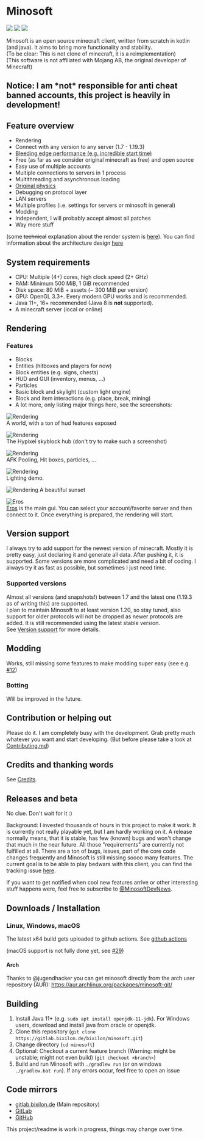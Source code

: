 # Minosoft
[<img src="https://img.shields.io/matrix/minosoft:matrix.org?style=for-the-badge">](https://matrix.to/#/#minosoft:matrix.org)
<img src="https://img.shields.io/gitlab/pipeline-status/bixilon/minosoft?branch=master&gitlab_url=https%3A%2F%2Fgitlab.bixilon.de&style=for-the-badge">
<img src="https://img.shields.io/badge/license-GPLv3-brightgreen?style=for-the-badge">

Minosoft is an open source minecraft client, written from scratch in kotlin (and java). It aims to bring more functionality and stability.  
(To be clear: This is not clone of minecraft, it is a reimplementation)  
(This software is not affiliated with Mojang AB, the original developer of Minecraft)

<h2>Notice: I am *not* responsible for anti cheat banned accounts, this project is heavily in development!</h2>

## Feature overview

- Rendering
- Connect with any version to any server  (1.7 - 1.19.3)
- [Bleeding edge performance (e.g. incredible start time)](/doc/Performance.md)
- Free (as far as we consider original minecraft as free) and open source
- Easy use of multiple accounts
- Multiple connections to servers in 1 process
- Multithreading and asynchronous loading
- [Original physics](/doc/Physics.md)
- Debugging on protocol layer
- LAN servers
- Multiple profiles (i.e. settings for servers or minosoft in general)
- Modding
- Independent, I will probably accept almost all patches
- Way more stuff

(some ~~technical~~ explanation about the render system is [here](/doc/rendering/ReadMe.md)). You can find information about the architecture design [here](/doc/Architecture.md)

## System requirements

- CPU: Multiple (4+) cores, high clock speed (2+ GHz)
- RAM: Minimum 500 MiB, 1 GiB recommended
- Disk space: 80 MiB + assets (~ 300 MiB per version)
- GPU: OpenGL 3.3+. Every modern GPU works and is recommended.
- Java 11+, 16+ recommended (Java 8 is **not** supported).
- A minecraft server (local or online)

## Rendering

### Features

- Blocks
- Entities (hitboxes and players for now)
- Block entities (e.g. signs, chests)
- HUD and GUI (inventory, menus, ...)
- Particles
- Basic block and skylight (custom light engine)
- Block and item interactions (e.g. place, break, mining)
- A lot more, only listing major things here, see the screenshots:

![Rendering](doc/img/rendering5.png)  
A world, with a ton of hud features exposed

![Rendering](doc/img/hypixel_skyblock.png)  
The Hypixel skyblock hub (don't try to make such a screenshot)

![Rendering](doc/img/afk_pool.png)  
AFK Pooling, Hit boxes, particles, ...

![Rendering](doc/img/rendering1.png)  
Lighting demo.

![Rendering](doc/img/sunset.png)
A beautiful sunset

![Eros](doc/img/eros.png)  
[Eros](https://en.wikipedia.org/wiki/Eros) is the main gui. You can select your account/favorite server and then connect to it. Once everything is prepared, the rendering will start.

## Version support

I always try to add support for the newest version of minecraft. Mostly it is pretty easy, just declaring it and generate all data. After pushing it, it is supported. Some versions are more complicated and need a bit of coding. I always try it as fast as possible, but sometimes I just need time.

### Supported versions

Almost all versions (and snapshots!) between 1.7 and the latest one (1.19.3 as of writing this) are supported.  
I plan to maintain Minosoft to at least version 1.20, so stay tuned, also support for older protocols will not be dropped as newer protocols are added. It is still recommended using the latest stable version.  
See [Version support](/doc/VersionSupport.md) for more details.

## Modding

Works, still missing some features to make modding super easy (see e.g. [#12](https://gitlab.bixilon.de/bixilon/minosoft/-/issues/12))

### Botting

Will be improved in the future.

## Contribution or helping out

Please do it. I am completely busy with the development. Grab pretty much whatever you want and start developing.
(But before please take a look at [Contributing.md](/Contributing.md))

## Credits and thanking words

See [Credits](Credits.md).

## Releases and beta

No clue. Don't wait for it :)

Background: I invested thousands of hours in this project to make it work. It is currently not really playable yet, but I am hardly working on it. A release normally means, that it is stable, has few (known) bugs and won't change that much in the near future. All those "requirements" are currently not fulfilled at all. There are a ton of bugs, issues, part of the core code changes frequently and Minosoft is still missing soooo many features. The current goal is to be able to play bedwars with this client, you can find the tracking issue [here](https://gitlab.bixilon.de/bixilon/minosoft/-/issues/42).

If you want to get notified when cool new features arrive or other interesting stuff happens were, feel free to subscribe to [@MinosoftDevNews](https://t.me/MinosoftDevNews).

## Downloads / Installation

### Linux, Windows, macOS

The latest x64 build gets uploaded to github actions. See [github actions](https://github.com/Bixilon/Minosoft/actions)

(macOS support is not fully done yet, see [#29](https://gitlab.bixilon.de/bixilon/minosoft/-/issues/29))

#### Arch

Thanks to @jugendhacker you can get minosoft directly from the arch user repository (AUR): https://aur.archlinux.org/packages/minosoft-git/

## Building

1. Install Java 11+ (e.g. `sudo apt install openjdk-11-jdk`). For Windows users, download and install java from oracle or openjdk.
2. Clone this repository (`git clone https://gitlab.bixilon.de/bixilon/minosoft.git`)
3. Change directory (`cd minosoft`)
4. Optional: Checkout a current feature branch (Warning: might be unstable; might not even build) (`git checkout <branch>`)
5. Build and run Minosoft with `./gradlew run` (or on windows `./gradlew.bat run`). If any errors occur, feel free to open an issue


## Code mirrors

- [gitlab.bixilon.de](https://gitlab.bixilon.de/bixilon/minosoft/) (Main repository)
- [GitLab](https://gitlab.com/Bixilon/minosoft)
- [GitHub](https://github.com/Bixilon/Minosoft/)

This project/readme is work in progress, things may change over time.
